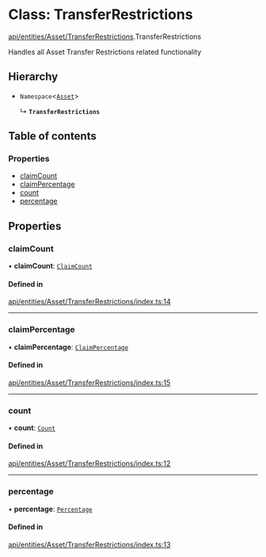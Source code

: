 # Class: TransferRestrictions

[api/entities/Asset/TransferRestrictions](../wiki/api.entities.Asset.TransferRestrictions).TransferRestrictions

Handles all Asset Transfer Restrictions related functionality

## Hierarchy

- `Namespace`<[`Asset`](../wiki/api.entities.Asset.Asset)\>

  ↳ **`TransferRestrictions`**

## Table of contents

### Properties

- [claimCount](../wiki/api.entities.Asset.TransferRestrictions.TransferRestrictions#claimcount)
- [claimPercentage](../wiki/api.entities.Asset.TransferRestrictions.TransferRestrictions#claimpercentage)
- [count](../wiki/api.entities.Asset.TransferRestrictions.TransferRestrictions#count)
- [percentage](../wiki/api.entities.Asset.TransferRestrictions.TransferRestrictions#percentage)

## Properties

### claimCount

• **claimCount**: [`ClaimCount`](../wiki/api.entities.Asset.TransferRestrictions.ClaimCount.ClaimCount)

#### Defined in

[api/entities/Asset/TransferRestrictions/index.ts:14](https://github.com/PolymeshAssociation/polymesh-sdk/blob/16e8c2ca/src/api/entities/Asset/TransferRestrictions/index.ts#L14)

___

### claimPercentage

• **claimPercentage**: [`ClaimPercentage`](../wiki/api.entities.Asset.TransferRestrictions.ClaimPercentage.ClaimPercentage)

#### Defined in

[api/entities/Asset/TransferRestrictions/index.ts:15](https://github.com/PolymeshAssociation/polymesh-sdk/blob/16e8c2ca/src/api/entities/Asset/TransferRestrictions/index.ts#L15)

___

### count

• **count**: [`Count`](../wiki/api.entities.Asset.TransferRestrictions.Count.Count)

#### Defined in

[api/entities/Asset/TransferRestrictions/index.ts:12](https://github.com/PolymeshAssociation/polymesh-sdk/blob/16e8c2ca/src/api/entities/Asset/TransferRestrictions/index.ts#L12)

___

### percentage

• **percentage**: [`Percentage`](../wiki/api.entities.Asset.TransferRestrictions.Percentage.Percentage)

#### Defined in

[api/entities/Asset/TransferRestrictions/index.ts:13](https://github.com/PolymeshAssociation/polymesh-sdk/blob/16e8c2ca/src/api/entities/Asset/TransferRestrictions/index.ts#L13)
